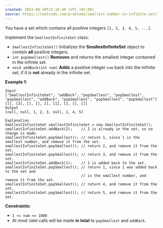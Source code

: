 ```yaml
---
created: 2023-08-10T23:10:49 (UTC +02:00)
source: https://leetcode.com/problems/smallest-number-in-infinite-set/?envType=study-plan-v2&envId=leetcode-75 
---
```

You have a set which contains all positive integers `[1, 2, 3, 4, 5, ...]`.

Implement the `SmallestInfiniteSet` class:

-   `SmallestInfiniteSet()` Initializes the **SmallestInfiniteSet** object to contain **all** positive integers.
-   `int popSmallest()` **Removes** and returns the smallest integer contained in the infinite set.
-   `void addBack(int num)` **Adds** a positive integer `num` back into the infinite set, if it is **not** already in the infinite set.

**Example 1:**

```
Input
["SmallestInfiniteSet", "addBack", "popSmallest", "popSmallest", "popSmallest", "addBack", "popSmallest", "popSmallest", "popSmallest"]
[[], [2], [], [], [], [1], [], [], []]
Output
[null, null, 1, 2, 3, null, 1, 4, 5]

Explanation
SmallestInfiniteSet smallestInfiniteSet = new SmallestInfiniteSet();
smallestInfiniteSet.addBack(2);    // 2 is already in the set, so no change is made.
smallestInfiniteSet.popSmallest(); // return 1, since 1 is the smallest number, and remove it from the set.
smallestInfiniteSet.popSmallest(); // return 2, and remove it from the set.
smallestInfiniteSet.popSmallest(); // return 3, and remove it from the set.
smallestInfiniteSet.addBack(1);    // 1 is added back to the set.
smallestInfiniteSet.popSmallest(); // return 1, since 1 was added back to the set and
                                   // is the smallest number, and remove it from the set.
smallestInfiniteSet.popSmallest(); // return 4, and remove it from the set.
smallestInfiniteSet.popSmallest(); // return 5, and remove it from the set.

```

**Constraints:**

-   `1 <= num <= 1000`
-   At most `1000` calls will be made **in total** to `popSmallest` and `addBack`.
